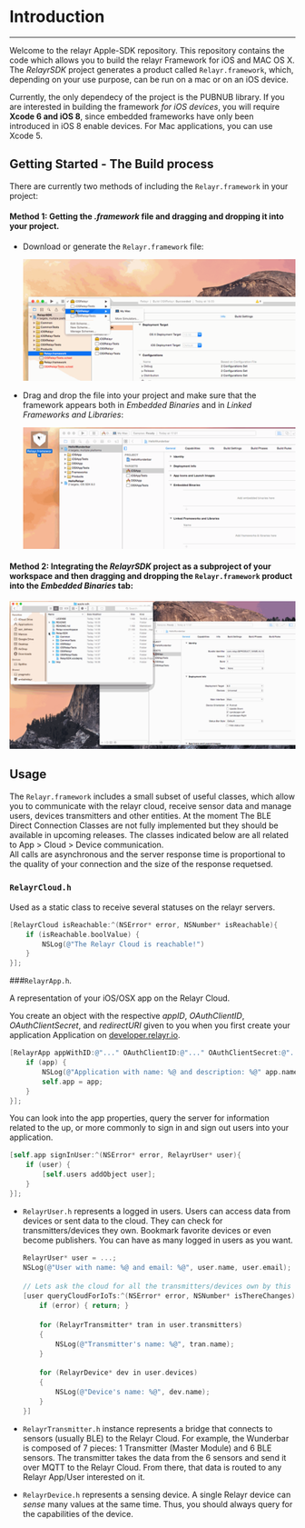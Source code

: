 # Introduction
--------------
Welcome to the relayr Apple-SDK repository.
This repository contains the code which allows you to build the relayr Framework for iOS and MAC OS X. The *RelayrSDK* project generates a product called `Relayr.framework`, which, depending on your use purpose, can be run on a mac or on an iOS device.

Currently, the only dependecy of the project is the PUBNUB library. 
If you are interested in building the framework *for iOS devices*, you will require **Xcode 6 and iOS 8**, since embedded frameworks have only been introduced in iOS 8 enable devices. 
For Mac applications, you can use Xcode 5.

## Getting Started - The Build process

There are currently two methods of including the `Relayr.framework` in your project:

#### Method 1: Getting the *.framework* file and dragging and dropping it into your project.

  * Download or generate the `Relayr.framework` file:
     
     ![First step of the build process](./README/Assets/BuildProcess01.gif)
  
  * Drag and drop the file into your project and make sure that the framework appears both in *Embedded Binaries* and in *Linked Frameworks and Libraries*:
     
     ![Second step of the build process](./README/Assets/BuildProcess02.gif)

#### Method 2: Integrating the *RelayrSDK* project as a subproject of your workspace and then dragging and dropping the `Relayr.framework` product into the *Embedded Binaries* tab:

  ![Method 2 of the build process](./README/Assets/BuildProcess03.gif)

## Usage

The `Relayr.framework` includes a small subset of useful classes, which allow you to communicate with the relayr cloud, receive sensor data and manage users, devices transmitters and other entities. At the moment The BLE Direct Connection Classes are not fully implemented but they should be available in upcoming releases. The classes indicated below are all related to App > Cloud > Device communication.  
All calls are asynchronous and the server response time is proportional to the quality of your connection and the size of the response requetsed.

### `RelayrCloud.h`

Used as a static class to receive several statuses on the relayr servers.

  ```objective-c
  [RelayrCloud isReachable:^(NSError* error, NSNumber* isReachable){
      if (isReachable.boolValue) {
          NSLog(@"The Relayr Cloud is reachable!")
      }
  }];
  ```

###`RelayrApp.h`. 

A representation of your iOS/OSX app on the Relayr Cloud. 

You create an object with the respective *appID*, *OAuthClientID*, *OAuthClientSecret*, and *redirectURI* given to you when you first create your application Application on [developer.relayr.io](https://developer.relayr.io).

  ```objective-c
  [RelayrApp appWithID:@"..." OAuthClientID:@"..." OAuthClientSecret:@"..." redirectURI:@"..." completion:^(NSError* error, RelayrApp* app){
      if (app) {
          NSLog(@"Application with name: %@ and description: %@" app.name, app.description);
          self.app = app;
      }
  }];
  ```
  
  You can look into the app properties, query the server for information related to the up, or more commonly to sign in and sign out users into your application.
  
  ```objective-c
  [self.app signInUser:^(NSError* error, RelayrUser* user){
      if (user) {
          [self.users addObject user];
      }
  }];
  ```

* `RelayrUser.h` represents a logged in users. Users can access data from devices or sent data to the cloud. They can check for transmitters/devices they own. Bookmark favorite devices or even become publishers. You can have as many logged in users as you want.

  ```objective-c
  RelayrUser* user = ...;
  NSLog(@"User with name: %@ and email: %@", user.name, user.email);
  
  // Lets ask the cloud for all the transmitters/devices own by this specific user.
  [user queryCloudForIoTs:^(NSError* error, NSNumber* isThereChanges){
      if (error) { return; }
      
      for (RelayrTransmitter* tran in user.transmitters)
      {
          NSLog(@"Transmitter's name: %@", tran.name);
      }
      
      for (RelayrDevice* dev in user.devices)
      {
          NSLog(@"Device's name: %@", dev.name);
      }
  }]
  ```

* `RelayrTransmitter.h` instance represents a bridge that connects to sensors (usually BLE) to the Relayr Cloud. For example, the Wunderbar is composed of 7 pieces: 1 Transmitter (Master Module) and 6 BLE sensors. The transmitter takes the data from the 6 sensors and send it over MQTT to the Relayr Cloud. From there, that data is routed to any Relayr App/User interested on it.

* `RelayrDevice.h` represents a sensing device. A single Relayr device can *sense* many values at the same time. Thus, you should always query for the capabilities of the device.
